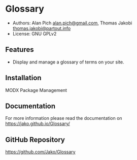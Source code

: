 Glossary
========

- Authors: Alan Pich <alan.pich@gmail.com>, Thomas Jakobi <thomas.jakobi@partout.info>
- License: GNU GPLv2

## Features

- Display and manage a glossary of terms on your site.

## Installation

MODX Package Management

## Documentation

For more information please read the documentation on https://jako.github.io/Glossary/

## GitHub Repository

https://github.com/Jako/Glossary
